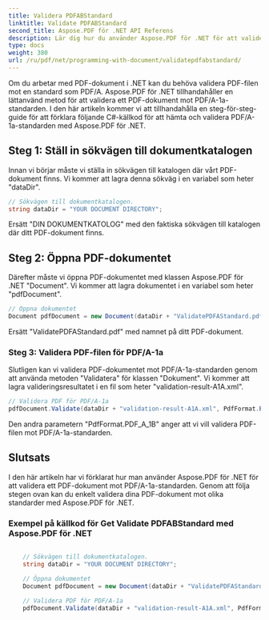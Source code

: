 ```yaml
---
title: Validera PDFABStandard
linktitle: Validate PDFABStandard
second_title: Aspose.PDF för .NET API Referens
description: Lär dig hur du använder Aspose.PDF för .NET för att validera PDF-dokument mot PDFAB-standarden med vår steg-för-steg-guide och kodexempel.
type: docs
weight: 380
url: /ru/pdf/net/programming-with-document/validatepdfabstandard/
---
```

Om du arbetar med PDF-dokument i .NET kan du behöva validera PDF-filen mot en standard som PDF/A. Aspose.PDF för .NET tillhandahåller en lättanvänd metod för att validera ett PDF-dokument mot PDF/A-1a-standarden. I den här artikeln kommer vi att tillhandahålla en steg-för-steg-guide för att förklara följande C#-källkod för att hämta och validera PDF/A-1a-standarden med Aspose.PDF för .NET.

## Steg 1: Ställ in sökvägen till dokumentkatalogen

Innan vi börjar måste vi ställa in sökvägen till katalogen där vårt PDF-dokument finns. Vi kommer att lagra denna sökväg i en variabel som heter "dataDir".

```csharp
// Sökvägen till dokumentkatalogen.
string dataDir = "YOUR DOCUMENT DIRECTORY";
```

Ersätt "DIN DOKUMENTKATOLOG" med den faktiska sökvägen till katalogen där ditt PDF-dokument finns.

## Steg 2: Öppna PDF-dokumentet

Därefter måste vi öppna PDF-dokumentet med klassen Aspose.PDF för .NET "Document". Vi kommer att lagra dokumentet i en variabel som heter "pdfDocument".

```csharp
// Öppna dokumentet
Document pdfDocument = new Document(dataDir + "ValidatePDFAStandard.pdf");
```

Ersätt "ValidatePDFAStandard.pdf" med namnet på ditt PDF-dokument.

### Steg 3: Validera PDF-filen för PDF/A-1a

Slutligen kan vi validera PDF-dokumentet mot PDF/A-1a-standarden genom att använda metoden "Validatera" för klassen "Dokument". Vi kommer att lagra valideringsresultatet i en fil som heter "validation-result-A1A.xml".

```csharp
// Validera PDF för PDF/A-1a
pdfDocument.Validate(dataDir + "validation-result-A1A.xml", PdfFormat.PDF_A_1B);
```

Den andra parametern "PdfFormat.PDF_A_1B" anger att vi vill validera PDF-filen mot PDF/A-1a-standarden.

## Slutsats

I den här artikeln har vi förklarat hur man använder Aspose.PDF för .NET för att validera ett PDF-dokument mot PDF/A-1a-standarden. Genom att följa stegen ovan kan du enkelt validera dina PDF-dokument mot olika standarder med Aspose.PDF för .NET.

### Exempel på källkod för Get Validate PDFABStandard med Aspose.PDF för .NET

```csharp

	// Sökvägen till dokumentkatalogen.
	string dataDir = "YOUR DOCUMENT DIRECTORY";

	// Öppna dokumentet
	Document pdfDocument = new Document(dataDir + "ValidatePDFAStandard.pdf");

	// Validera PDF för PDF/A-1a
	pdfDocument.Validate(dataDir + "validation-result-A1A.xml", PdfFormat.PDF_A_1B);
	
```
